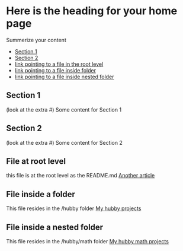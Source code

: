 # Here is the heading for your home page
Summerize your content

- [Section 1](#section-1)
- [Section 2](#section-2)
- [link pointing to a file in the root level](#file-at-root-level)
- [link pointing to a file inside folder](#file-inside-a-folder)
- [link pointing to a file inside nested folder](#file-inside-nested-folder)

## Section 1
(look at the extra #)
Some content for Section 1

## Section 2
(look at the extra #)
Some content for Section 2

## File at root level
this file is at the root level as the README.md
[Another article](file2.md)

## File inside a folder
This file resides in the /hubby folder
[My hubby projects](./hubby/projects.md)

## File inside a nested folder
This file resides in the /hubby/math folder
[My hubby math projects](./hubby/math/list1.md)
